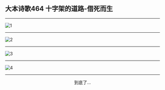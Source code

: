 
## 大本诗歌464 十字架的道路-借死而生
        
<div id="aplayer0"></div>

---

<img alt="1" data-original="/data/d0463/1.png">

---

<img alt="2" data-original="/data/d0463/2.png">

---

<img alt="3" data-original="/data/d0463/3.png">

---

<img alt="4" data-original="/data/d0463/4.png">

---

<p style="text-align: center">到底了...</p>

<script src="/js/dist-view.js"></script>

<script>
MAIN.id = 'd0463';
        
const ap0 = new APlayer({
    container: document.getElementById('aplayer0'),
    volume: 1,
    loop: 'none',
    preload: 'none',
    audio: [{
        name: '大本诗歌464.mp3',
        artist: '大本诗歌',
        url: 'https://res.wx.qq.com/voice/getvoice?mediaid=MzI0NTk3MDM5M18yMjQ3NDkzMjc2',
        cover: '/favicon'
    }]
});
</script>
